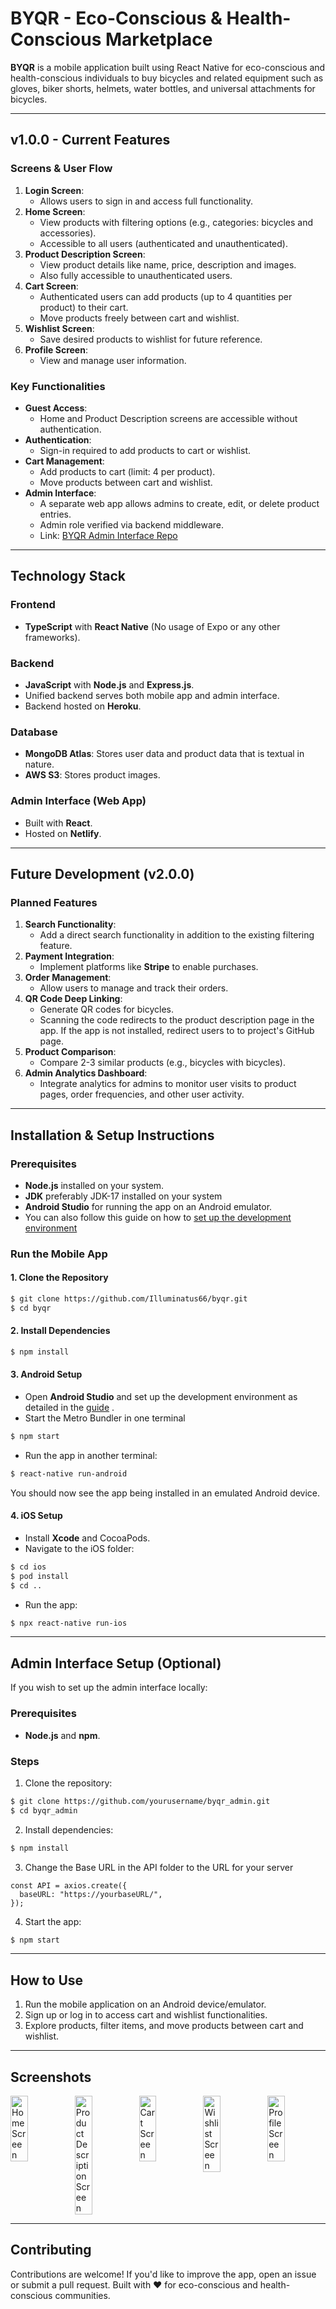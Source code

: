 # BYQR - Eco-Conscious & Health-Conscious Marketplace

**BYQR** is a mobile application built using React Native for eco-conscious and health-conscious individuals to buy bicycles and related equipment such as gloves, biker shorts, helmets, water bottles, and universal attachments for bicycles.

---

## v1.0.0 - Current Features

### Screens & User Flow
1. **Login Screen**:
   - Allows users to sign in and access full functionality.
2. **Home Screen**:
   - View products with filtering options (e.g., categories: bicycles and accessories).
   - Accessible to all users (authenticated and unauthenticated).
3. **Product Description Screen**:
   - View product details like name, price, description and images.
   - Also fully accessible to unauthenticated users.
4. **Cart Screen**:
   - Authenticated users can add products (up to 4 quantities per product) to their cart.
   - Move products freely between cart and wishlist.
5. **Wishlist Screen**:
   - Save desired products to wishlist for future reference.
6. **Profile Screen**:
   - View and manage user information.

### Key Functionalities
- **Guest Access**:
   - Home and Product Description screens are accessible without authentication.
- **Authentication**:
   - Sign-in required to add products to cart or wishlist.
- **Cart Management**:
   - Add products to cart (limit: 4 per product).
   - Move products between cart and wishlist.
- **Admin Interface**:
   - A separate web app allows admins to create, edit, or delete product entries.
   - Admin role verified via backend middleware.
   - Link: [BYQR Admin Interface Repo](https://github.com/Illuminatus66/byqr_admin.git)

---

## Technology Stack

### Frontend
- **TypeScript** with **React Native** (No usage of Expo or any other frameworks).

### Backend
- **JavaScript** with **Node.js** and **Express.js**.
- Unified backend serves both mobile app and admin interface.
- Backend hosted on **Heroku**.

### Database
- **MongoDB Atlas**: Stores user data and product data that is textual in nature.
- **AWS S3**: Stores product images.

### Admin Interface (Web App)
- Built with **React**.
- Hosted on **Netlify**.

---

## Future Development (v2.0.0)

### Planned Features
1. **Search Functionality**:
   - Add a direct search functionality in addition to the existing filtering feature.
2. **Payment Integration**:
   - Implement platforms like **Stripe** to enable purchases.
3. **Order Management**:
   - Allow users to manage and track their orders.
4. **QR Code Deep Linking**:
   - Generate QR codes for bicycles.
   - Scanning the code redirects to the product description page in the app. If the app is not installed, redirect users to to project's GitHub page.
5. **Product Comparison**:
   - Compare 2-3 similar products (e.g., bicycles with bicycles).
6. **Admin Analytics Dashboard**:
   - Integrate analytics for admins to monitor user visits to product pages, order frequencies, and other user activity.

---

## Installation & Setup Instructions

### Prerequisites
- **Node.js** installed on your system.
- **JDK** preferably JDK-17 installed on your system
- **Android Studio** for running the app on an Android emulator.
- You can also follow this guide on how to [set up the development environment](https://reactnative.dev/docs/set-up-your-environment)

### Run the Mobile App

#### 1. Clone the Repository
```bash
$ git clone https://github.com/Illuminatus66/byqr.git
$ cd byqr
```

#### 2. Install Dependencies
```bash
$ npm install
```

#### 3. Android Setup
- Open **Android Studio** and set up the development environment as detailed in the [guide](https://reactnative.dev/docs/set-up-your-environment) .
- Start the Metro Bundler in one terminal
```bash
$ npm start
```
- Run the app in another terminal:
```bash
$ react-native run-android
```
You should now see the app being installed in an emulated Android device.

#### 4. iOS Setup
- Install **Xcode** and CocoaPods.
- Navigate to the iOS folder:
```bash
$ cd ios
$ pod install
$ cd ..
```
- Run the app:
```bash
$ npx react-native run-ios
```

---

## Admin Interface Setup (Optional)
If you wish to set up the admin interface locally:

### Prerequisites
- **Node.js** and **npm**.

### Steps
1. Clone the repository:
```bash
$ git clone https://github.com/yourusername/byqr_admin.git
$ cd byqr_admin
```
2. Install dependencies:
```bash
$ npm install
```
3. Change the Base URL in the API folder to the URL for your server
```
const API = axios.create({
  baseURL: "https://yourbaseURL/",
});
```
4. Start the app:
```bash
$ npm start
```

---

## How to Use
1. Run the mobile application on an Android device/emulator.
2. Sign up or log in to access cart and wishlist functionalities.
3. Explore products, filter items, and move products between cart and wishlist.

---

## Screenshots

<div style="display: flex; overflow-x: auto; gap: 10px;">
  <img src="./screenshot/HomeScreen.png" alt="Home Screen" width="30%" />
  <img src="./screenshot/ProductDescriptionScreen.png" alt="Product Description Screen" width="30%" />
  <img src="./screenshot/CartScreen.png" alt="Cart Screen" width="30%" />
  <img src="./screenshot/WishlistScreen.png" alt="Wishlist Screen"  width="30%" />
  <img src="./screenshot/ProfileScreen.png" alt="Profile Screen" width="30%" />
</div>

---

## Contributing
Contributions are welcome! If you'd like to improve the app, open an issue or submit a pull request.
Built with ❤️ for eco-conscious and health-conscious communities.
